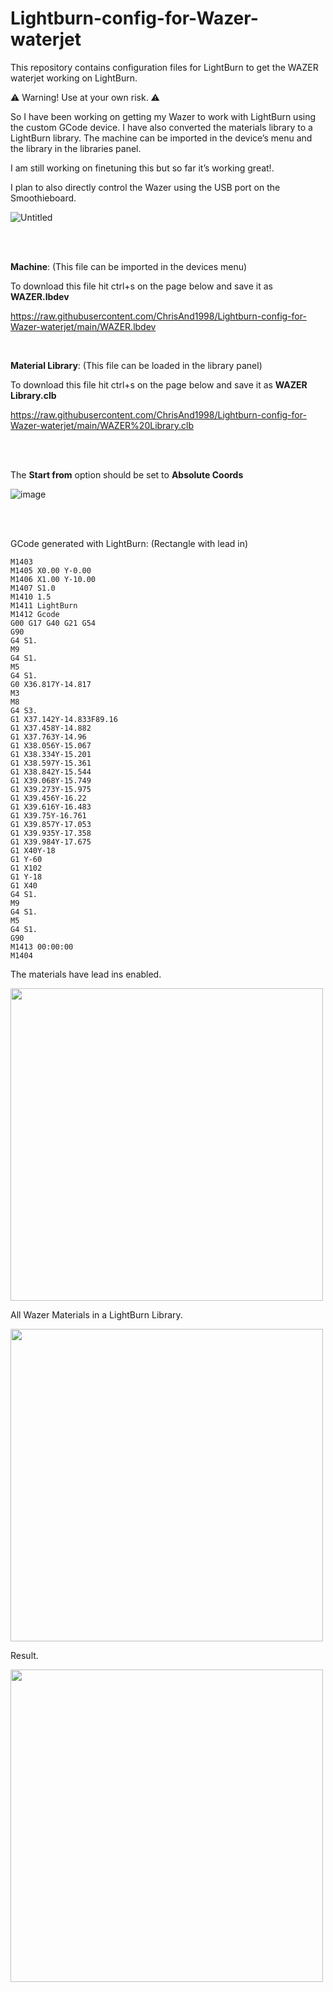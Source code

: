 # Lightburn-config-for-Wazer-waterjet
This repository contains configuration files for LightBurn to get the WAZER waterjet working on LightBurn.

⚠️ Warning! Use at your own risk. ⚠️

So I have been working on getting my Wazer to work with LightBurn using the custom GCode device. I have also converted the materials library to a LightBurn library. The machine can be imported in the device’s menu and the library in the libraries panel.

I am still working on finetuning this but so far it’s working great!.

I plan to also directly control the Wazer using the USB port on the Smoothieboard.

![Untitled](https://github.com/ChrisAnd1998/Lightburn-config-for-Wazer-waterjet/assets/50437199/c7a7b379-587b-4bc7-90d8-d4cf26ec04f5)


<br><br>

**Machine**: (This file can be imported in the devices menu)

To download this file hit ctrl+s on the page below and save it as **WAZER.lbdev**

https://raw.githubusercontent.com/ChrisAnd1998/Lightburn-config-for-Wazer-waterjet/main/WAZER.lbdev

<br>

**Material Library**: (This file can be loaded in the library panel)

To download this file hit ctrl+s on the page below and save it as **WAZER Library.clb**

https://raw.githubusercontent.com/ChrisAnd1998/Lightburn-config-for-Wazer-waterjet/main/WAZER%20Library.clb

<br><br>

The **Start from** option should be set to **Absolute Coords**

![image](https://github.com/ChrisAnd1998/Lightburn-config-for-Wazer-waterjet/assets/50437199/30138b4d-0b23-434f-8a53-c81e09e9b781)

<br><br>

GCode generated with LightBurn:
(Rectangle with lead in)

```
M1403
M1405 X0.00 Y-0.00
M1406 X1.00 Y-10.00
M1407 S1.0
M1410 1.5
M1411 LightBurn
M1412 Gcode
G00 G17 G40 G21 G54
G90
G4 S1.
M9
G4 S1.
M5
G4 S1.
G0 X36.817Y-14.817
M3
M8
G4 S3.
G1 X37.142Y-14.833F89.16
G1 X37.458Y-14.882
G1 X37.763Y-14.96
G1 X38.056Y-15.067
G1 X38.334Y-15.201
G1 X38.597Y-15.361
G1 X38.842Y-15.544
G1 X39.068Y-15.749
G1 X39.273Y-15.975
G1 X39.456Y-16.22
G1 X39.616Y-16.483
G1 X39.75Y-16.761
G1 X39.857Y-17.053
G1 X39.935Y-17.358
G1 X39.984Y-17.675
G1 X40Y-18
G1 Y-60
G1 X102
G1 Y-18
G1 X40
G4 S1.
M9
G4 S1.
M5
G4 S1.
G90
M1413 00:00:00
M1404
```

The materials have lead ins enabled.

<img src="https://github.com/ChrisAnd1998/Lightburn-config-for-Wazer-waterjet/assets/50437199/5b154c51-493c-4823-b826-1d40a3a56619" width="500">

All Wazer Materials in a LightBurn Library.

<img src="https://github.com/ChrisAnd1998/Lightburn-config-for-Wazer-waterjet/assets/50437199/0387e46c-f9a1-4900-bd93-0c78f71fb231" width="500">

Result.

<img src="https://github.com/ChrisAnd1998/Lightburn-config-for-Wazer-waterjet/assets/50437199/b7e4171c-f1e7-43e2-b2ad-6a3252418975" width="500">

